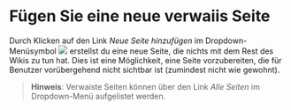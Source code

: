 
# Fügen Sie eine neue verwaiis Seite

Durch Klicken auf den Link _Neue Seite hinzufügen_ im Dropdown-Menüsymbol ![](../../.gitbook/assets/graphics210.png) erstellst du eine neue Seite, die nichts mit dem Rest des Wikis zu tun hat. Dies ist eine Möglichkeit, eine Seite vorzubereiten, die für Benutzer vorübergehend nicht sichtbar ist \(zumindest nicht wie gewohnt\).

> **Hinweis**: Verwaiste Seiten können über den Link _Alle Seiten_ im Dropdown-Menü aufgelistet werden.
